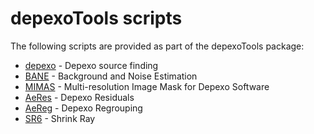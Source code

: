# depexoTools scripts 

The following scripts are provided as part of the depexoTools package:

- [depexo](includes/depexo) - Depexo source finding
- [BANE](includes/BANE) - Background and Noise Estimation
- [MIMAS](includes/MIMAS) - Multi-resolution Image Mask for Depexo Software
- [AeRes](includes/AeRes) - Depexo Residuals
- [AeReg](includes/AeReg) - Depexo Regrouping
- [SR6](includes/SR6) - Shrink Ray

